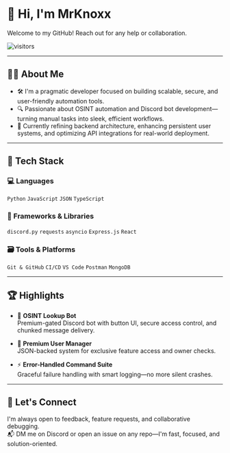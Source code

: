 # 👋 Hi, I'm MrKnoxx  
Welcome to my GitHub! Reach out for any help or collaboration.

![visitors](https://komarev.com/ghpvc/?username=mrknoxx&label=Profile+Views&color=blue&style=flat)

---

## 👨‍💻 About Me

- 🛠️ I'm a pragmatic developer focused on building scalable, secure, and user-friendly automation tools.
- 🔍 Passionate about OSINT automation and Discord bot development—turning manual tasks into sleek, efficient workflows.
- 🚀 Currently refining backend architecture, enhancing persistent user systems, and optimizing API integrations for real-world deployment.

---

## 🧰 Tech Stack

### 💻 Languages  
`Python` `JavaScript` `JSON` `TypeScript`

### 🧱 Frameworks & Libraries  
`discord.py` `requests` `asyncio` `Express.js` `React`

### 🗃️ Tools & Platforms  
`Git & GitHub` `CI/CD` `VS Code` `Postman` `MongoDB`

---

## 🏆 Highlights

- 🧠 **OSINT Lookup Bot**  
  Premium-gated Discord bot with button UI, secure access control, and chunked message delivery.

- 🔐 **Premium User Manager**  
  JSON-backed system for exclusive feature access and owner checks.

- ⚡ **Error-Handled Command Suite**  
  Graceful failure handling with smart logging—no more silent crashes.

---

## 🤝 Let's Connect

I'm always open to feedback, feature requests, and collaborative debugging.  
📬 DM me on Discord or open an issue on any repo—I'm fast, focused, and solution-oriented.
